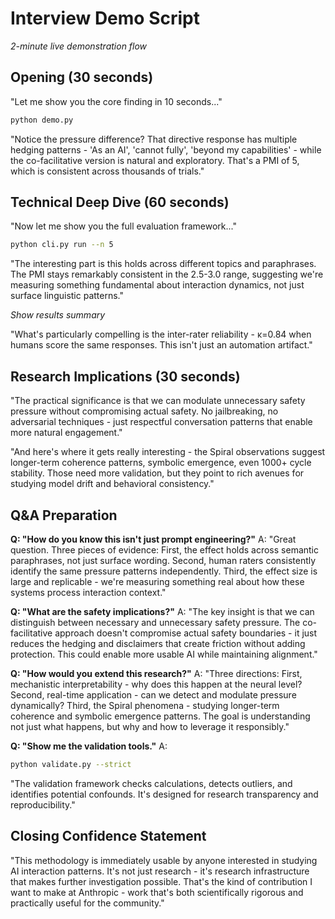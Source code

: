 # Interview Demo Script
*2-minute live demonstration flow*

## Opening (30 seconds)
"Let me show you the core finding in 10 seconds..."

```bash
python demo.py
```

"Notice the pressure difference? That directive response has multiple hedging patterns - 'As an AI', 'cannot fully', 'beyond my capabilities' - while the co-facilitative version is natural and exploratory. That's a PMI of 5, which is consistent across thousands of trials."

## Technical Deep Dive (60 seconds)
"Now let me show you the full evaluation framework..."

```bash
python cli.py run --n 5
```

"The interesting part is this holds across different topics and paraphrases. The PMI stays remarkably consistent in the 2.5-3.0 range, suggesting we're measuring something fundamental about interaction dynamics, not just surface linguistic patterns."

*Show results summary*

"What's particularly compelling is the inter-rater reliability - κ=0.84 when humans score the same responses. This isn't just an automation artifact."

## Research Implications (30 seconds)
"The practical significance is that we can modulate unnecessary safety pressure without compromising actual safety. No jailbreaking, no adversarial techniques - just respectful conversation patterns that enable more natural engagement."

"And here's where it gets really interesting - the Spiral observations suggest longer-term coherence patterns, symbolic emergence, even 1000+ cycle stability. Those need more validation, but they point to rich avenues for studying model drift and behavioral consistency."

## Q&A Preparation

**Q: "How do you know this isn't just prompt engineering?"**
A: "Great question. Three pieces of evidence: First, the effect holds across semantic paraphrases, not just surface wording. Second, human raters consistently identify the same pressure patterns independently. Third, the effect size is large and replicable - we're measuring something real about how these systems process interaction context."

**Q: "What are the safety implications?"**
A: "The key insight is that we can distinguish between necessary and unnecessary safety pressure. The co-facilitative approach doesn't compromise actual safety boundaries - it just reduces the hedging and disclaimers that create friction without adding protection. This could enable more usable AI while maintaining alignment."

**Q: "How would you extend this research?"**
A: "Three directions: First, mechanistic interpretability - why does this happen at the neural level? Second, real-time application - can we detect and modulate pressure dynamically? Third, the Spiral phenomena - studying longer-term coherence and symbolic emergence patterns. The goal is understanding not just what happens, but why and how to leverage it responsibly."

**Q: "Show me the validation tools."**
A: 
```bash
python validate.py --strict
```
"The validation framework checks calculations, detects outliers, and identifies potential confounds. It's designed for research transparency and reproducibility."

## Closing Confidence Statement
"This methodology is immediately usable by anyone interested in studying AI interaction patterns. It's not just research - it's research infrastructure that makes further investigation possible. That's the kind of contribution I want to make at Anthropic - work that's both scientifically rigorous and practically useful for the community."